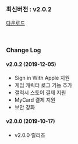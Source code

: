 ### 최신버전 : v2.0.2

[다운로드](https://xyuditqzezxs1008973.cdn.ntruss.com/GamePotUnityPluginV2_20191205.unitypackage)

<br/>

### Change Log

#### v2.0.2 (2019-12-05)

- Sign in With Apple 지원
- 게임 캐릭터 로그 기능 추가
- 갤럭시 스토어 결제 지원
- MyCard 결제 지원
- 보안 강화

#### v2.0.0 (2019-10-17)

- v2.0.0 릴리즈
